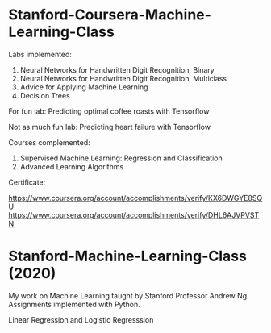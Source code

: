 # Stanford-Coursera-Machine-Learning-Class 

Labs implemented:
1. Neural Networks for Handwritten Digit Recognition, Binary
2. Neural Networks for Handwritten Digit Recognition, Multiclass
3. Advice for Applying Machine Learning 
4. Decision Trees

For fun lab:
Predicting optimal coffee roasts with Tensorflow

Not as much fun lab:
Predicting heart failure with Tensorflow

Courses complemented:
1. Supervised Machine Learning: Regression and Classification
2. Advanced Learning Algorithms

Certificate:

https://www.coursera.org/account/accomplishments/verify/KX6DWGYE8SQU 
https://www.coursera.org/account/accomplishments/verify/DHL6AJVPVSTN  

# Stanford-Machine-Learning-Class (2020)

My work on Machine Learning taught by Stanford Professor Andrew Ng. Assignments implemented with Python.

Linear Regression and Logistic Regresssion


